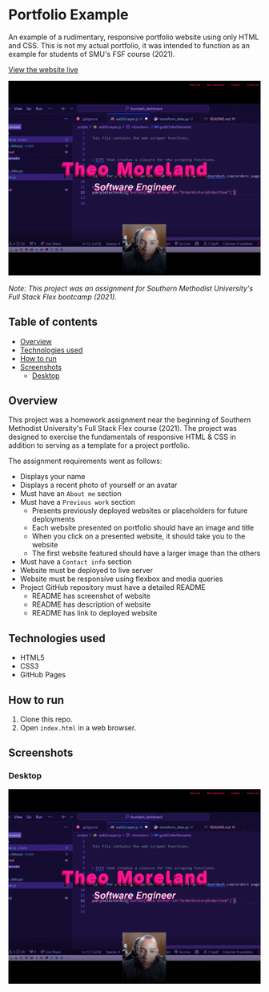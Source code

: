 # Portfolio Example

An example of a rudimentary, responsive portfolio website using only HTML and CSS. This is not my actual portfolio, it was intended to function as an example for students of SMU's FSF course (2021).

[View the website live](https://theodoremoreland.github.io/PortfolioExample/)

<img src="presentation/thumbnail.png" width="800">

_Note: This project was an assignment for Southern Methodist University's Full Stack Flex bootcamp (2021)._

## Table of contents

- [Overview](#overview)
- [Technologies used](#technologies-used)
- [How to run](#how-to-run)
- [Screenshots](#screenshots)
  - [Desktop](#desktop)

## Overview

This project was a homework assignment near the beginning of Southern Methodist University's Full Stack Flex course (2021). The project was designed to exercise the fundamentals of responsive HTML & CSS in addition to serving as a template for a project portfolio.

The assignment requirements went as follows:

- Displays your name
- Displays a recent photo of yourself or an avatar
- Must have an `About me` section
- Must have a `Previous work` section
  - Presents previously deployed websites or placeholders for future deployments
  - Each website presented on portfolio should have an image and title
  - When you click on a presented website, it should take you to the website
  - The first website featured should have a larger image than the others
- Must have a `Contact info` section
- Website must be deployed to live server
- Website must be responsive using flexbox and media queries
- Project GitHub repository must have a detailed README
  - README has screenshot of website
  - README has description of website
  - README has link to deployed website

## Technologies used

- HTML5
- CSS3
- GitHub Pages

## How to run

1. Clone this repo.
2. Open `index.html` in a web browser.

## Screenshots

### Desktop

<img src="presentation/thumbnail.png" width="800">
